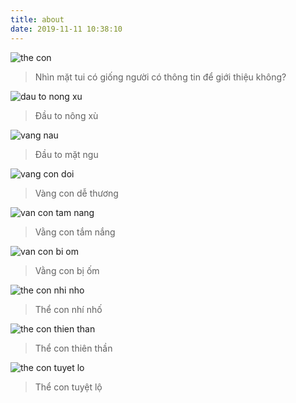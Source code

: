 ```yaml
---
title: about
date: 2019-11-11 10:38:10
---
```


![the con](/../images/thecon.jpg)
> Nhìn mặt tui có giống người có thông tin để giới thiệu không?

![dau to nong xu](/../images/dauto-nongxu.jpg)
> Đầu to nông xù

![vang nau](/../images/vangnau-matngu.jpg)
> Đầu to mặt ngu


![vang con doi](/../images/vangcon-doi.jpeg)
> Vàng con dễ thương


![van con tam nang](/../images/vancon-tamnang.jpg)
> Vằng con tắm nắng

![van con bi om](/../images/vang-con-bi-om.jpeg)
> Vằng con bị ốm

![the con nhi nho](/../images/theconnhinho.jpg)
> Thể con nhí nhố


![the con thien than](/../images/thecon-thienthan.jpg)
> Thể con thiên thần

![the con tuyet lo](/../images/thecon-tuyetlo.gif)
> Thể con tuyệt lộ
